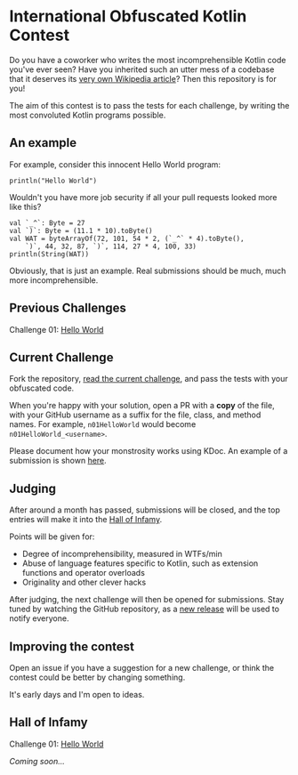 # International Obfuscated Kotlin Contest

Do you have a coworker who writes the most incomprehensible Kotlin code you've ever seen? Have you inherited such an utter mess of a codebase that it deserves its [very own Wikipedia article](https://en.wikipedia.org/wiki/Undeciphered_writing_systems)? Then this repository is for you! 

The aim of this contest is to pass the tests for each challenge, by writing the most convoluted Kotlin programs possible.

## An example

For example, consider this innocent Hello World program:

```
println("Hello World")
```

Wouldn't you have more job security if all your pull requests looked more like this?

```
val `_^`: Byte = 27
val `)`: Byte = (11.1 * 10).toByte()
val WAT = byteArrayOf(72, 101, 54 * 2, (`_^` * 4).toByte(),
    `)`, 44, 32, 87, `)`, 114, 27 * 4, 100, 33)
println(String(WAT))
```

Obviously, that is just an example. Real submissions should be much, much more incomprehensible.

## Previous Challenges

Challenge 01: [Hello World](CH1.md)

## Current Challenge

Fork the repository, [read the current challenge](https://github.com/fractalwrench/iokk/blob/master/src/main/kotlin/com.fractalwrench.iokk/n01/n01HelloWorld.kt), and pass the tests with your obfuscated code. 

When you're happy with your solution, open a PR with a **copy** of the file, with your GitHub username as a suffix for the file, class, and method names. For example, `n01HelloWorld` would become `n01HelloWorld_<username>`.

Please document how your monstrosity works using KDoc. An example of a submission is shown [here](https://github.com/fractalwrench/iokk/blob/master/src/main/kotlin/com.fractalwrench.iokk/n01/n01HelloWorld_fractalwrench.kt).

## Judging

After around a month has passed, submissions will be closed, and the top entries will make it into the [Hall of Infamy](#hall-of-infamy).

Points will be given for:

- Degree of incomprehensibility, measured in WTFs/min
- Abuse of language features specific to Kotlin, such as extension functions and operator overloads
- Originality and other clever hacks

After judging, the next challenge will then be opened for submissions. Stay tuned by watching the GitHub repository, as a [new release](https://github.com/fractalwrench/iokk/releases) will be used to notify everyone. 

## Improving the contest

Open an issue if you have a suggestion for a new challenge, or think the contest could be better by changing something.

It's early days and I'm open to ideas.

## Hall of Infamy

Challenge 01: [Hello World](CH1.md)

_Coming soon..._
